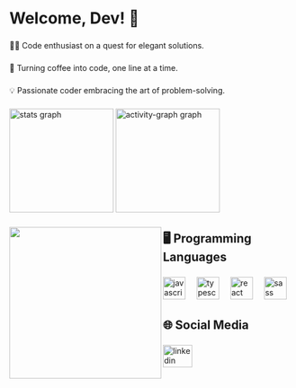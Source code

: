 <h1 align="left">Welcome, Dev! 👋 </h1>

###

<p align="left">👨‍💻 Code enthusiast on a quest for elegant solutions.</p>

###

<p align="left">🚀 Turning coffee into code, one line at a time.</p>

###

<p align="left">💡 Passionate coder embracing the art of problem-solving.</p>

###

<div align="left">
  <img src="https://github-readme-stats.vercel.app/api?username=GustavoRuiz2003&hide_title=false&hide_rank=true&show_icons=true&include_all_commits=true&count_private=true&disable_animations=false&theme=github_dark&locale=en&hide_border=true&order=1" height="185" alt="stats graph"  />
  <img src="https://github-readme-activity-graph.vercel.app/graph?username=GustavoRuiz2003&radius=16&theme=github-dark&area=true&order=5&hide_border=true&hide_title=false" height="185" alt="activity-graph graph"  />
</div>

###

<img align="left" height="270" src="https://images.squarespace-cdn.com/content/v1/5e4c17267c099a4d625b6fcf/03e2173e-fdaf-40d0-b674-aba71d87b005/future-gaming+%281%29.gif%22"  />

###

<h2 align="left">🖥️ Programming Languages</h2>

###

<div align="left">
  <img src="https://cdn.jsdelivr.net/gh/devicons/devicon/icons/javascript/javascript-original.svg" height="40" alt="javascript logo"  />
  <img width="12" />
  <img src="https://cdn.jsdelivr.net/gh/devicons/devicon/icons/typescript/typescript-original.svg" height="40" alt="typescript logo"  />
  <img width="12" />
  <img src="https://cdn.jsdelivr.net/gh/devicons/devicon/icons/react/react-original.svg" height="40" alt="react logo"  />
  <img width="12" />
  <img src="https://cdn.jsdelivr.net/gh/devicons/devicon/icons/sass/sass-original.svg" height="40" alt="sass logo"  />
</div>

###

<h2 align="left">🌐 Social Media</h2>

###

<div align="left">
  <a href="https://www.linkedin.com/in/gustavo-ruiz-6691271b5/" target="_blank">
    <img src="https://raw.githubusercontent.com/maurodesouza/profile-readme-generator/master/src/assets/icons/social/linkedin/default.svg" width="52" height="40" alt="linkedin logo"  />
  </a>
</div>

###
